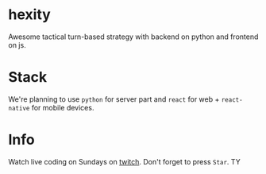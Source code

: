 # hexity
Awesome tactical turn-based strategy with backend on python and frontend on js.

# Stack
We're planning to use `python` for server part and `react` for web + `react-native` for mobile devices.

# Info
Watch live coding on Sundays on [twitch](https://twitch.tv/n30char).
Don't forget to press `Star`. TY
